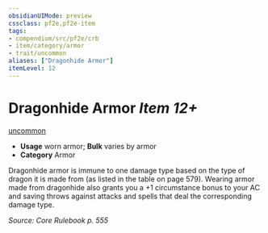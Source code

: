 ```yaml
---
obsidianUIMode: preview
cssclass: pf2e,pf2e-item
tags:
- compendium/src/pf2e/crb
- item/category/armor
- trait/uncommon
aliases: ["Dragonhide Armor"]
itemLevel: 12
---
```

# Dragonhide Armor *Item 12+*  
[uncommon](../../../rules/traits/uncommon.md)  

- **Usage** worn armor; **Bulk** varies by armor
- **Category** Armor

Dragonhide armor is immune to one damage type based on the type of dragon it is made from (as listed in the table on page 579). Wearing armor made from dragonhide also grants you a +1 circumstance bonus to your AC and saving throws against attacks and spells that deal the corresponding damage type.

*Source: Core Rulebook p. 555*